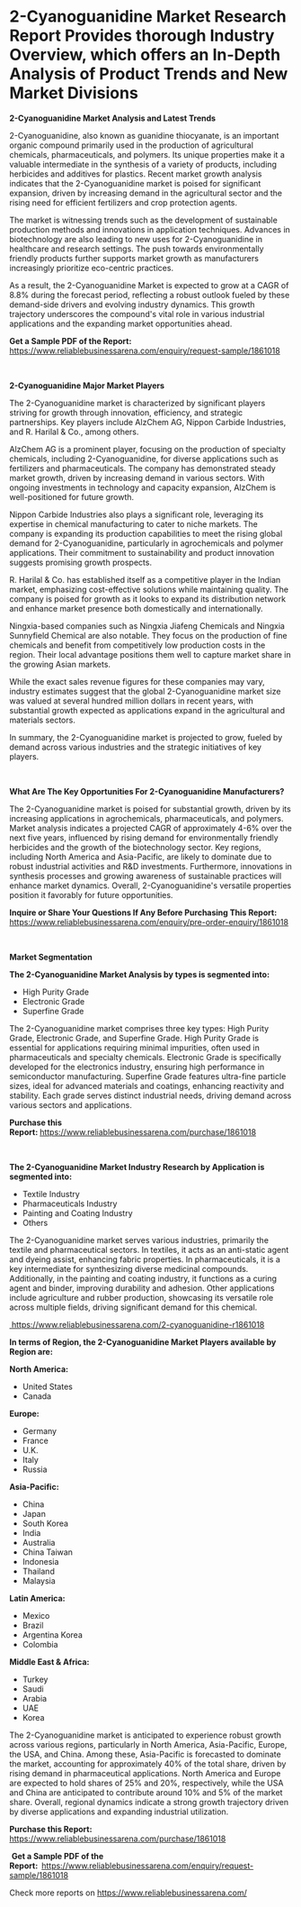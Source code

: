 <p><h1>2-Cyanoguanidine Market Research Report Provides thorough Industry Overview, which offers an In-Depth Analysis of Product Trends and New Market Divisions</h1></p><p><strong>2-Cyanoguanidine Market Analysis and Latest Trends</strong></p>
<p><p>2-Cyanoguanidine, also known as guanidine thiocyanate, is an important organic compound primarily used in the production of agricultural chemicals, pharmaceuticals, and polymers. Its unique properties make it a valuable intermediate in the synthesis of a variety of products, including herbicides and additives for plastics. Recent market growth analysis indicates that the 2-Cyanoguanidine market is poised for significant expansion, driven by increasing demand in the agricultural sector and the rising need for efficient fertilizers and crop protection agents.</p><p>The market is witnessing trends such as the development of sustainable production methods and innovations in application techniques. Advances in biotechnology are also leading to new uses for 2-Cyanoguanidine in healthcare and research settings. The push towards environmentally friendly products further supports market growth as manufacturers increasingly prioritize eco-centric practices. </p><p>As a result, the 2-Cyanoguanidine Market is expected to grow at a CAGR of 8.8% during the forecast period, reflecting a robust outlook fueled by these demand-side drivers and evolving industry dynamics. This growth trajectory underscores the compound's vital role in various industrial applications and the expanding market opportunities ahead.</p></p>
<p><strong>Get a Sample PDF of the Report:&nbsp;</strong> <a href="https://www.reliablebusinessarena.com/enquiry/request-sample/1861018?utm_campaign=3211&utm_medium=2&utm_source=Github&utm_content=ia&utm_term=03042025&utm_id=2-cyanoguanidine">https://www.reliablebusinessarena.com/enquiry/request-sample/1861018</a></p>
<p>&nbsp;</p>
<p><strong>2-Cyanoguanidine Major Market Players</strong></p>
<p><p>The 2-Cyanoguanidine market is characterized by significant players striving for growth through innovation, efficiency, and strategic partnerships. Key players include AlzChem AG, Nippon Carbide Industries, and R. Harilal & Co., among others. </p><p>AlzChem AG is a prominent player, focusing on the production of specialty chemicals, including 2-Cyanoguanidine, for diverse applications such as fertilizers and pharmaceuticals. The company has demonstrated steady market growth, driven by increasing demand in various sectors. With ongoing investments in technology and capacity expansion, AlzChem is well-positioned for future growth.</p><p>Nippon Carbide Industries also plays a significant role, leveraging its expertise in chemical manufacturing to cater to niche markets. The company is expanding its production capabilities to meet the rising global demand for 2-Cyanoguanidine, particularly in agrochemicals and polymer applications. Their commitment to sustainability and product innovation suggests promising growth prospects.</p><p>R. Harilal & Co. has established itself as a competitive player in the Indian market, emphasizing cost-effective solutions while maintaining quality. The company is poised for growth as it looks to expand its distribution network and enhance market presence both domestically and internationally.</p><p>Ningxia-based companies such as Ningxia Jiafeng Chemicals and Ningxia Sunnyfield Chemical are also notable. They focus on the production of fine chemicals and benefit from competitively low production costs in the region. Their local advantage positions them well to capture market share in the growing Asian markets.</p><p>While the exact sales revenue figures for these companies may vary, industry estimates suggest that the global 2-Cyanoguanidine market size was valued at several hundred million dollars in recent years, with substantial growth expected as applications expand in the agricultural and materials sectors. </p><p>In summary, the 2-Cyanoguanidine market is projected to grow, fueled by demand across various industries and the strategic initiatives of key players.</p></p>
<p>&nbsp;</p>
<p><strong>What Are The Key Opportunities For 2-Cyanoguanidine Manufacturers?</strong></p>
<p><p>The 2-Cyanoguanidine market is poised for substantial growth, driven by its increasing applications in agrochemicals, pharmaceuticals, and polymers. Market analysis indicates a projected CAGR of approximately 4-6% over the next five years, influenced by rising demand for environmentally friendly herbicides and the growth of the biotechnology sector. Key regions, including North America and Asia-Pacific, are likely to dominate due to robust industrial activities and R&D investments. Furthermore, innovations in synthesis processes and growing awareness of sustainable practices will enhance market dynamics. Overall, 2-Cyanoguanidine's versatile properties position it favorably for future opportunities.</p></p>
<p><strong>Inquire or Share Your Questions If Any Before Purchasing This Report:</strong> <a href="https://www.reliablebusinessarena.com/enquiry/pre-order-enquiry/1861018?utm_campaign=3211&utm_medium=2&utm_source=Github&utm_content=ia&utm_term=03042025&utm_id=2-cyanoguanidine">https://www.reliablebusinessarena.com/enquiry/pre-order-enquiry/1861018</a></p>
<p>&nbsp;</p>
<p><strong>Market Segmentation</strong></p>
<p><strong>The 2-Cyanoguanidine Market Analysis by types is segmented into:</strong></p>
<p><ul><li>High Purity Grade</li><li>Electronic Grade</li><li>Superfine Grade</li></ul></p>
<p><p>The 2-Cyanoguanidine market comprises three key types: High Purity Grade, Electronic Grade, and Superfine Grade. High Purity Grade is essential for applications requiring minimal impurities, often used in pharmaceuticals and specialty chemicals. Electronic Grade is specifically developed for the electronics industry, ensuring high performance in semiconductor manufacturing. Superfine Grade features ultra-fine particle sizes, ideal for advanced materials and coatings, enhancing reactivity and stability. Each grade serves distinct industrial needs, driving demand across various sectors and applications.</p></p>
<p><strong>Purchase this Report:&nbsp;</strong><a href="https://www.reliablebusinessarena.com/purchase/1861018?utm_campaign=3211&utm_medium=2&utm_source=Github&utm_content=ia&utm_term=03042025&utm_id=2-cyanoguanidine">https://www.reliablebusinessarena.com/purchase/1861018</a></p>
<p>&nbsp;</p>
<p><strong>The 2-Cyanoguanidine Market Industry Research by Application is segmented into:</strong></p>
<p><ul><li>Textile Industry</li><li>Pharmaceuticals Industry</li><li>Painting and Coating Industry</li><li>Others</li></ul></p>
<p><p>The 2-Cyanoguanidine market serves various industries, primarily the textile and pharmaceutical sectors. In textiles, it acts as an anti-static agent and dyeing assist, enhancing fabric properties. In pharmaceuticals, it is a key intermediate for synthesizing diverse medicinal compounds. Additionally, in the painting and coating industry, it functions as a curing agent and binder, improving durability and adhesion. Other applications include agriculture and rubber production, showcasing its versatile role across multiple fields, driving significant demand for this chemical.</p></p>
<p><a href="https://www.reliablebusinessarena.com/2-cyanoguanidine-r1861018?utm_campaign=3211&utm_medium=2&utm_source=Github&utm_content=ia&utm_term=03042025&utm_id=2-cyanoguanidine">&nbsp;https://www.reliablebusinessarena.com/2-cyanoguanidine-r1861018</a></p>
<p><strong>In terms of Region, the 2-Cyanoguanidine Market Players available by Region are:</strong></p>
<p>
    <p> <strong> North America: </strong>
        <ul>
            <li>United States</li>
            <li>Canada</li>
        </ul>
        </p> 
    <p> <strong> Europe: </strong>
        <ul>
            <li>Germany</li>
            <li>France</li>
            <li>U.K.</li>
            <li>Italy</li>
            <li>Russia</li>
        </ul>
        </p> 
    <p> <strong> Asia-Pacific: </strong>
        <ul>
            <li>China</li>
            <li>Japan</li>
            <li>South Korea</li>
            <li>India</li>
            <li>Australia</li>
            <li>China Taiwan</li>
            <li>Indonesia</li>
            <li>Thailand</li>
            <li>Malaysia</li>
        </ul>
        </p> 
    <p> <strong> Latin America: </strong>
        <ul>
            <li>Mexico</li>
            <li>Brazil</li>
            <li>Argentina Korea</li>
            <li>Colombia</li>
        </ul>
        </p> 
    <p> <strong> Middle East & Africa: </strong>
        <ul>
            <li>Turkey</li>
            <li>Saudi</li>
            <li>Arabia</li>
            <li>UAE</li>
            <li>Korea</li>
        </ul>
    </p>
    </p>
<p><p>The 2-Cyanoguanidine market is anticipated to experience robust growth across various regions, particularly in North America, Asia-Pacific, Europe, the USA, and China. Among these, Asia-Pacific is forecasted to dominate the market, accounting for approximately 40% of the total share, driven by rising demand in pharmaceutical applications. North America and Europe are expected to hold shares of 25% and 20%, respectively, while the USA and China are anticipated to contribute around 10% and 5% of the market share. Overall, regional dynamics indicate a strong growth trajectory driven by diverse applications and expanding industrial utilization.</p></p>
<p><strong>Purchase this Report: </strong><a href="https://www.reliablebusinessarena.com/purchase/1861018?utm_campaign=3211&utm_medium=2&utm_source=Github&utm_content=ia&utm_term=03042025&utm_id=2-cyanoguanidine">https://www.reliablebusinessarena.com/purchase/1861018</a></p>
<p>&nbsp;<strong>Get a Sample PDF of the Report:&nbsp;&nbsp;</strong><a href="https://www.reliablebusinessarena.com/enquiry/request-sample/1861018?utm_campaign=3211&utm_medium=2&utm_source=Github&utm_content=ia&utm_term=03042025&utm_id=2-cyanoguanidine">https://www.reliablebusinessarena.com/enquiry/request-sample/1861018</a></p>
<p><strong></strong></p>
<p>Check more reports on <a href="https://www.reliablebusinessarena.com/?utm_campaign=3211&utm_medium=2&utm_source=Github&utm_content=ia&utm_term=03042025&utm_id=2-cyanoguanidine">https://www.reliablebusinessarena.com/</a></p>